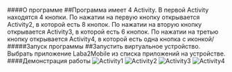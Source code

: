 ####О программе
##Программа имеет 4 Activity. В первой Activity находятся 4 кнопки. По нажатии на первую кнопку открывается Activity2, в которой есть 8 кнопок. По нажатии на вторую кнопку открывается Activity3, в которой есть 6 кнопок. По нажатии на третью кнопку открывается Activity4, в которой есть одна кнопка с иконкой/
#####Запуск программы
##Запустить виртуальное устройство. Выбрать приложение Laba2Mobile из списка приложений на устройстве.
####Демонстрация работы
![Activity1](https://github.com/user-attachments/assets/88a1c316-a402-4ffd-9117-2a9f56fc8d47)
![Activity2](https://github.com/user-attachments/assets/095e0f52-fffd-4e07-b53c-d90f69b73e4d)
![Activity3](https://github.com/user-attachments/assets/6f79551d-319e-4a8e-9f2b-0a638ca95b60)
![Activity4](https://github.com/user-attachments/assets/8552f1b1-ffd4-43d0-9907-60c832041b47)

